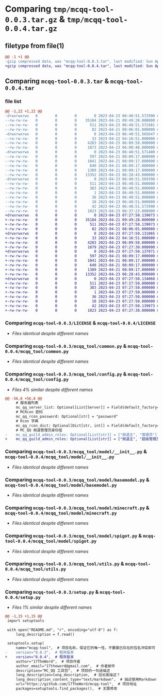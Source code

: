 # Comparing `tmp/mcqq-tool-0.0.3.tar.gz` & `tmp/mcqq-tool-0.0.4.tar.gz`

## filetype from file(1)

```diff
@@ -1 +1 @@
-gzip compressed data, was "mcqq-tool-0.0.3.tar", last modified: Sun Apr 23 06:40:51 2023, max compression
+gzip compressed data, was "mcqq-tool-0.0.4.tar", last modified: Sun Apr 23 07:27:50 2023, max compression
```

## Comparing `mcqq-tool-0.0.3.tar` & `mcqq-tool-0.0.4.tar`

### file list

```diff
@@ -1,22 +1,22 @@
-drwxrwxrwx   0        0        0        0 2023-04-23 06:40:51.572990 mcqq-tool-0.0.3/
--rw-rw-rw-   0        0        0    35184 2023-04-21 09:49:28.000000 mcqq-tool-0.0.3/LICENSE
--rw-rw-rw-   0        0        0      511 2023-04-23 06:40:51.572481 mcqq-tool-0.0.3/PKG-INFO
--rw-rw-rw-   0        0        0       82 2023-04-21 08:06:01.000000 mcqq-tool-0.0.3/README.md
-drwxrwxrwx   0        0        0        0 2023-04-23 06:40:51.565647 mcqq-tool-0.0.3/mcqq_tool/
--rw-rw-rw-   0        0        0       33 2023-04-22 04:16:51.000000 mcqq-tool-0.0.3/mcqq_tool/__init__.py
--rw-rw-rw-   0        0        0     4283 2023-04-23 06:09:58.000000 mcqq-tool-0.0.3/mcqq_tool/common.py
--rw-rw-rw-   0        0        0     1873 2023-04-23 06:00:48.000000 mcqq-tool-0.0.3/mcqq_tool/config.py
-drwxrwxrwx   0        0        0        0 2023-04-23 06:40:51.571400 mcqq-tool-0.0.3/mcqq_tool/model/
--rw-rw-rw-   0        0        0      597 2023-04-21 08:09:17.000000 mcqq-tool-0.0.3/mcqq_tool/model/__init__.py
--rw-rw-rw-   0        0        0     1041 2023-04-21 08:09:17.000000 mcqq-tool-0.0.3/mcqq_tool/model/basemodel.py
--rw-rw-rw-   0        0        0      640 2023-04-21 08:09:17.000000 mcqq-tool-0.0.3/mcqq_tool/model/minecraft.py
--rw-rw-rw-   0        0        0     1389 2023-04-21 08:09:17.000000 mcqq-tool-0.0.3/mcqq_tool/model/spigot.py
--rw-rw-rw-   0        0        0    13352 2023-04-23 06:28:43.000000 mcqq-tool-0.0.3/mcqq_tool/utils.py
-drwxrwxrwx   0        0        0        0 2023-04-23 06:40:51.569398 mcqq-tool-0.0.3/mcqq_tool.egg-info/
--rw-rw-rw-   0        0        0      511 2023-04-23 06:40:51.000000 mcqq-tool-0.0.3/mcqq_tool.egg-info/PKG-INFO
--rw-rw-rw-   0        0        0      383 2023-04-23 06:40:51.000000 mcqq-tool-0.0.3/mcqq_tool.egg-info/SOURCES.txt
--rw-rw-rw-   0        0        0        1 2023-04-23 06:40:51.000000 mcqq-tool-0.0.3/mcqq_tool.egg-info/dependency_links.txt
--rw-rw-rw-   0        0        0       36 2023-04-23 06:40:51.000000 mcqq-tool-0.0.3/mcqq_tool.egg-info/requires.txt
--rw-rw-rw-   0        0        0       10 2023-04-23 06:40:51.000000 mcqq-tool-0.0.3/mcqq_tool.egg-info/top_level.txt
--rw-rw-rw-   0        0        0       42 2023-04-23 06:40:51.572990 mcqq-tool-0.0.3/setup.cfg
--rw-rw-rw-   0        0        0     1023 2023-04-23 06:37:23.000000 mcqq-tool-0.0.3/setup.py
+drwxrwxrwx   0        0        0        0 2023-04-23 07:27:50.139073 mcqq-tool-0.0.4/
+-rw-rw-rw-   0        0        0    35184 2023-04-21 09:49:28.000000 mcqq-tool-0.0.4/LICENSE
+-rw-rw-rw-   0        0        0      511 2023-04-23 07:27:50.139073 mcqq-tool-0.0.4/PKG-INFO
+-rw-rw-rw-   0        0        0       82 2023-04-21 08:06:01.000000 mcqq-tool-0.0.4/README.md
+drwxrwxrwx   0        0        0        0 2023-04-23 07:27:50.131065 mcqq-tool-0.0.4/mcqq_tool/
+-rw-rw-rw-   0        0        0       33 2023-04-22 04:16:51.000000 mcqq-tool-0.0.4/mcqq_tool/__init__.py
+-rw-rw-rw-   0        0        0     4283 2023-04-23 06:09:58.000000 mcqq-tool-0.0.4/mcqq_tool/common.py
+-rw-rw-rw-   0        0        0     1879 2023-04-23 07:27:30.000000 mcqq-tool-0.0.4/mcqq_tool/config.py
+drwxrwxrwx   0        0        0        0 2023-04-23 07:27:50.137071 mcqq-tool-0.0.4/mcqq_tool/model/
+-rw-rw-rw-   0        0        0      597 2023-04-21 08:09:17.000000 mcqq-tool-0.0.4/mcqq_tool/model/__init__.py
+-rw-rw-rw-   0        0        0     1041 2023-04-21 08:09:17.000000 mcqq-tool-0.0.4/mcqq_tool/model/basemodel.py
+-rw-rw-rw-   0        0        0      640 2023-04-21 08:09:17.000000 mcqq-tool-0.0.4/mcqq_tool/model/minecraft.py
+-rw-rw-rw-   0        0        0     1389 2023-04-21 08:09:17.000000 mcqq-tool-0.0.4/mcqq_tool/model/spigot.py
+-rw-rw-rw-   0        0        0    13352 2023-04-23 06:28:43.000000 mcqq-tool-0.0.4/mcqq_tool/utils.py
+drwxrwxrwx   0        0        0        0 2023-04-23 07:27:50.134068 mcqq-tool-0.0.4/mcqq_tool.egg-info/
+-rw-rw-rw-   0        0        0      511 2023-04-23 07:27:50.000000 mcqq-tool-0.0.4/mcqq_tool.egg-info/PKG-INFO
+-rw-rw-rw-   0        0        0      383 2023-04-23 07:27:50.000000 mcqq-tool-0.0.4/mcqq_tool.egg-info/SOURCES.txt
+-rw-rw-rw-   0        0        0        1 2023-04-23 07:27:50.000000 mcqq-tool-0.0.4/mcqq_tool.egg-info/dependency_links.txt
+-rw-rw-rw-   0        0        0       36 2023-04-23 07:27:50.000000 mcqq-tool-0.0.4/mcqq_tool.egg-info/requires.txt
+-rw-rw-rw-   0        0        0       10 2023-04-23 07:27:50.000000 mcqq-tool-0.0.4/mcqq_tool.egg-info/top_level.txt
+-rw-rw-rw-   0        0        0       42 2023-04-23 07:27:50.139073 mcqq-tool-0.0.4/setup.cfg
+-rw-rw-rw-   0        0        0     1023 2023-04-23 07:27:38.000000 mcqq-tool-0.0.4/setup.py
```

### Comparing `mcqq-tool-0.0.3/LICENSE` & `mcqq-tool-0.0.4/LICENSE`

 * *Files identical despite different names*

### Comparing `mcqq-tool-0.0.3/mcqq_tool/common.py` & `mcqq-tool-0.0.4/mcqq_tool/common.py`

 * *Files identical despite different names*

### Comparing `mcqq-tool-0.0.3/mcqq_tool/config.py` & `mcqq-tool-0.0.4/mcqq_tool/config.py`

 * *Files 4% similar despite different names*

```diff
@@ -56,8 +56,8 @@
     # 服务器列表
     mc_qq_server_list: Optional[List[Server]] = Field(default_factory=list)
     # MCRcon 密码
     mc_qq_rcon_password: Optional[str] = "password"
     # Rcon 字典
     mc_qq_rcon_dict: Optional[Dict[str, int]] = Field(default_factory=dict)
     # MC_QQ 频道管理员身份组
-    mc_qq_guild_admin_roles: Optional[List[str]] = ["频道主", "管理员"]
+    mc_qq_guild_admin_roles: Optional[List[str]] = ["频道主", "超级管理员"]
```

### Comparing `mcqq-tool-0.0.3/mcqq_tool/model/__init__.py` & `mcqq-tool-0.0.4/mcqq_tool/model/__init__.py`

 * *Files identical despite different names*

### Comparing `mcqq-tool-0.0.3/mcqq_tool/model/basemodel.py` & `mcqq-tool-0.0.4/mcqq_tool/model/basemodel.py`

 * *Files identical despite different names*

### Comparing `mcqq-tool-0.0.3/mcqq_tool/model/minecraft.py` & `mcqq-tool-0.0.4/mcqq_tool/model/minecraft.py`

 * *Files identical despite different names*

### Comparing `mcqq-tool-0.0.3/mcqq_tool/model/spigot.py` & `mcqq-tool-0.0.4/mcqq_tool/model/spigot.py`

 * *Files identical despite different names*

### Comparing `mcqq-tool-0.0.3/mcqq_tool/utils.py` & `mcqq-tool-0.0.4/mcqq_tool/utils.py`

 * *Files identical despite different names*

### Comparing `mcqq-tool-0.0.3/setup.py` & `mcqq-tool-0.0.4/setup.py`

 * *Files 1% similar despite different names*

```diff
@@ -1,15 +1,15 @@
 import setuptools
 
 with open("README.md", "r", encoding="utf-8") as f:
     long_description = f.read()
 
 setuptools.setup(
     name="mcqq-tool",  # 项目名称，保证它的唯一性，不要跟已存在的包名冲突即可
-    version="0.0.3",  # 程序版本
+    version="0.0.4",  # 程序版本
     author="17TheWord",  # 项目作者
     author_email="17theword@gmail.com",  # 作者邮件
     description="MC_QQ 工具包",  # 项目的一句话描述
     long_description=long_description,  # 加长版描述？
     long_description_content_type="text/markdown",  # 描述使用Markdown
     url="https://github.com/17TheWord/mcqq-tool",  # 项目地址
     packages=setuptools.find_packages(),  # 无需修改
```

